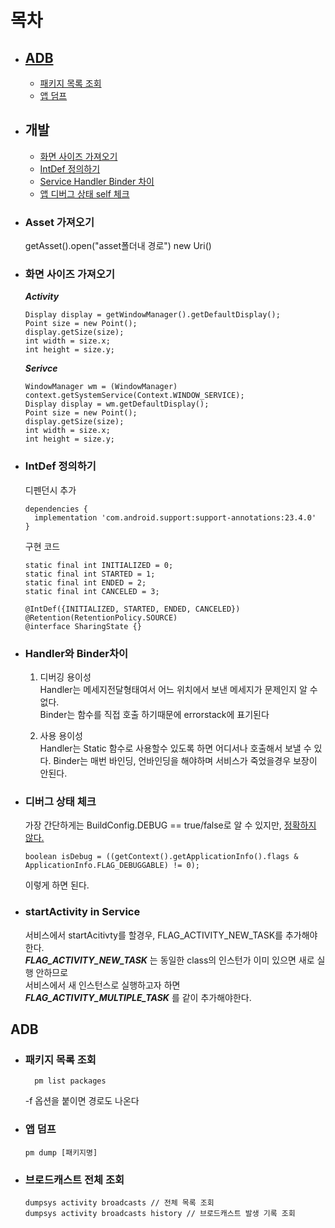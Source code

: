 # 목차
* ## [ADB](#category-adb)
    * [패키지 목록 조회](#패키지-목록-조회)
    * [앱 덤프](#앱-덤프)
* ## 개발
    * [화면 사이즈 가져오기](#화면-사이즈-가져오기)
    * [IntDef 정의하기](#intdef-정의하기)
    * [Service Handler Binder 차이](#handler와-binder차이)
    * [앱 디버그 상태 self 체크](#디버그-상태-체크)

* ### Asset 가져오기
  getAsset().open("asset폴더내 경로")
  new Uri()

* ### 화면 사이즈 가져오기  
    ___Activity___

      Display display = getWindowManager().getDefaultDisplay();  
      Point size = new Point();  
      display.getSize(size);  
      int width = size.x;  
      int height = size.y;  

    ___Serivce___
    
      WindowManager wm = (WindowManager) context.getSystemService(Context.WINDOW_SERVICE);  
      Display display = wm.getDefaultDisplay();  
      Point size = new Point();
      display.getSize(size);
      int width = size.x;
      int height = size.y;

* ### IntDef 정의하기
        
    디펜던시 추가

      dependencies {  
        implementation 'com.android.support:support-annotations:23.4.0'  
      }

    구현 코드

      static final int INITIALIZED = 0;  
      static final int STARTED = 1;  
      static final int ENDED = 2;  
      static final int CANCELED = 3;  

      @IntDef({INITIALIZED, STARTED, ENDED, CANCELED})  
      @Retention(RetentionPolicy.SOURCE)  
      @interface SharingState {}  
  
  
* ### Handler와 Binder차이
    1. 디버깅 용이성  
        Handler는 메세지전달형태여서 어느 위치에서 보낸 메세지가 문제인지 알 수 없다.  
        Binder는 함수를 직접 호출 하기때문에 errorstack에 표기된다

    2. 사용 용이성  
        Handler는 Static 함수로 사용할수 있도록 하면 어디서나 호출해서 보낼 수 있다.
        Binder는 매번 바인딩, 언바인딩을 해야하며 서비스가 죽었을경우 보장이 안된다.

* ### 디버그 상태 체크  
    가장 간단하게는 BuildConfig.DEBUG == true/false로 알 수 있지만, [정확하지 않다.](https://medium.com/@elye.project/checking-debug-build-the-right-way-d12da1098120)
    
      boolean isDebug = ((getContext().getApplicationInfo().flags &  ApplicationInfo.FLAG_DEBUGGABLE) != 0);

    이렇게 하면 된다.

* ### startActivity in Service

    서비스에서 startAcitivty를 할경우, FLAG_ACTIVITY_NEW_TASK를 추가해야한다.  
    ***FLAG_ACTIVITY_NEW_TASK*** 는 동일한 class의 인스턴가 이미 있으면 새로 실행 안하므로  
    서비스에서 새 인스턴스로 실행하고자 하면 ***FLAG_ACTIVITY_MULTIPLE_TASK*** 를 같이 추가해야한다.

## <a id="category-adb"/> ADB 
* ### 패키지 목록 조회

        pm list packages

    -f 옵션을 붙이면 경로도 나온다

* ### 앱 덤프

      pm dump [패키지명]

* ### 브로드캐스트 전체 조회

      dumpsys activity broadcasts // 전체 목록 조회
      dumpsys activity broadcasts history // 브로드캐스트 발생 기록 조회